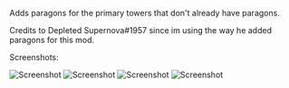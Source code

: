 Adds paragons for the primary towers that don't already have paragons.

Credits to Depleted Supernova#1957 since im using the way he added paragons for this mod.

Screenshots:

<img alt="Screenshot" src="https://github.com/Greenphx9/BTD6Mods/blob/main/PrimaryParagons/ss1.png?raw=true">

<img alt="Screenshot" src="https://github.com/Greenphx9/BTD6Mods/blob/main/PrimaryParagons/ss2.png?raw=true">

<img alt="Screenshot" src="https://github.com/Greenphx9/BTD6Mods/blob/main/PrimaryParagons/ss3.png?raw=true">

<img alt="Screenshot" src="https://github.com/Greenphx9/BTD6Mods/blob/main/PrimaryParagons/ss4.png?raw=true">
